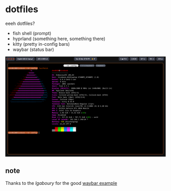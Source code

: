 # dotfiles
eeeh dotfiles?
- fish shell (prompt)
- hyprland (something here, something there)
- kitty (pretty in-config bars)
- waybar (status bar)

![preview](preview2880x1800.png)

## note
Thanks to the *lgaboury* for the good [waybar example](https://github.com/lgaboury/Sway-Waybar-Install-Script)

